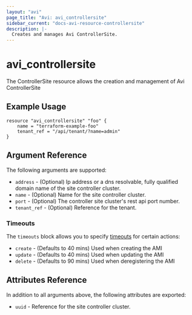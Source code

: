 ```yaml
---
layout: "avi"
page_title: "Avi: avi_controllersite"
sidebar_current: "docs-avi-resource-controllersite"
description: |-
  Creates and manages Avi ControllerSite.
---
```


# avi_controllersite

The ControllerSite resource allows the creation and management of Avi ControllerSite

## Example Usage

```hcl
resource "avi_controllersite" "foo" {
    name = "terraform-example-foo"
    tenant_ref = "/api/tenant/?name=admin"
}
```

## Argument Reference

The following arguments are supported:

* `address` - (Optional) Ip address or a dns resolvable, fully qualified domain name of the site controller cluster.
* `name` - (Optional) Name for the site controller cluster.
* `port` - (Optional) The controller site cluster's rest api port number.
* `tenant_ref` - (Optional) Reference for the tenant.


### Timeouts

The `timeouts` block allows you to specify [timeouts](https://www.terraform.io/docs/configuration/resources.html#timeouts) for certain actions:

* `create` - (Defaults to 40 mins) Used when creating the AMI
* `update` - (Defaults to 40 mins) Used when updating the AMI
* `delete` - (Defaults to 90 mins) Used when deregistering the AMI

## Attributes Reference

In addition to all arguments above, the following attributes are exported:

* `uuid` -  Reference for the site controller cluster.

